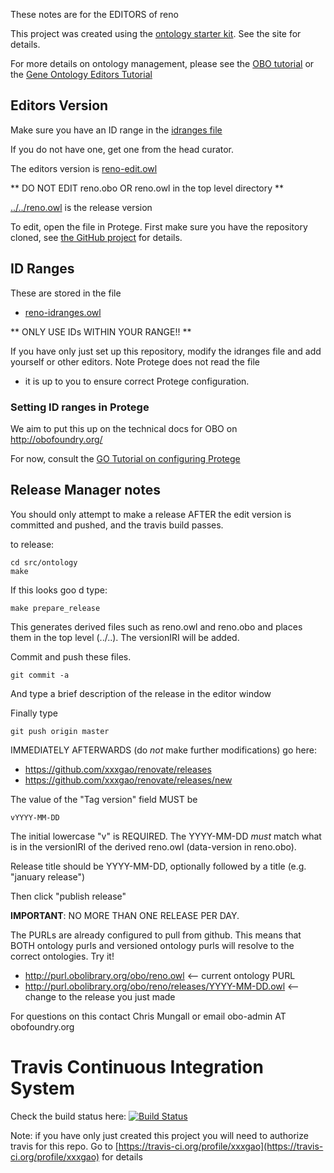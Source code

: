 These notes are for the EDITORS of reno

This project was created using the [ontology starter kit](https://github.com/cmungall/ontology-starter-kit). See the site for details.

For more details on ontology management, please see the [OBO tutorial](https://github.com/jamesaoverton/obo-tutorial) or the [Gene Ontology Editors Tutorial](go-protege-tutorial.readthedocs.io)

## Editors Version

Make sure you have an ID range in the [idranges file](reno-idranges.owl)

If you do not have one, get one from the head curator.

The editors version is [reno-edit.owl](reno-edit.owl)

** DO NOT EDIT reno.obo OR reno.owl in the top level directory **

[../../reno.owl](../../reno.owl) is the release version

To edit, open the file in Protege. First make sure you have the repository cloned, see [the GitHub project](https://github.com/xxxgao/renovate) for details.

## ID Ranges

These are stored in the file

 * [reno-idranges.owl](reno-idranges.owl)

** ONLY USE IDs WITHIN YOUR RANGE!! **

If you have only just set up this repository, modify the idranges file
and add yourself or other editors. Note Protege does not read the file
- it is up to you to ensure correct Protege configuration.


### Setting ID ranges in Protege

We aim to put this up on the technical docs for OBO on http://obofoundry.org/

For now, consult the [GO Tutorial on configuring Protege](http://go-protege-tutorial.readthedocs.io/en/latest/Entities.html#new-entities)


## Release Manager notes

You should only attempt to make a release AFTER the edit version is
committed and pushed, and the travis build passes.

to release:

    cd src/ontology
    make

If this looks goo
d type:

    make prepare_release

This generates derived files such as reno.owl and reno.obo and places
them in the top level (../..). The versionIRI will be added.

Commit and push these files.

    git commit -a

And type a brief description of the release in the editor window

Finally type

    git push origin master

IMMEDIATELY AFTERWARDS (do *not* make further modifications) go here:

 * https://github.com/xxxgao/renovate/releases
 * https://github.com/xxxgao/renovate/releases/new

The value of the "Tag version" field MUST be

    vYYYY-MM-DD

The initial lowercase "v" is REQUIRED. The YYYY-MM-DD *must* match
what is in the versionIRI of the derived reno.owl (data-version in
reno.obo).

Release title should be YYYY-MM-DD, optionally followed by a title (e.g. "january release")

Then click "publish release"

__IMPORTANT__: NO MORE THAN ONE RELEASE PER DAY.

The PURLs are already configured to pull from github. This means that
BOTH ontology purls and versioned ontology purls will resolve to the
correct ontologies. Try it!

 * http://purl.obolibrary.org/obo/reno.owl <-- current ontology PURL
 * http://purl.obolibrary.org/obo/reno/releases/YYYY-MM-DD.owl <-- change to the release you just made

For questions on this contact Chris Mungall or email obo-admin AT obofoundry.org

# Travis Continuous Integration System

Check the build status here: [![Build Status](https://travis-ci.org/xxxgao/renovate.svg?branch=master)](https://travis-ci.org/xxxgao/renovate)

Note: if you have only just created this project you will need to authorize travis for this repo. Go to [https://travis-ci.org/profile/xxxgao](https://travis-ci.org/profile/xxxgao) for details

